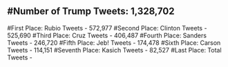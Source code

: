 #Number of Trump Tweets: 1,328,702
---
#First Place: Rubio Tweets - 572,977
#Second Place: Clinton Tweets - 525,690
#Third Place: Cruz Tweets - 406,487
#Fourth Place: Sanders Tweets - 246,720
#Fifth Place: Jeb! Tweets - 174,478
#Sixth Place: Carson Tweets - 114,151
#Seventh Place: Kasich Tweets - 82,527
#Last Place: Total Tweets -  
